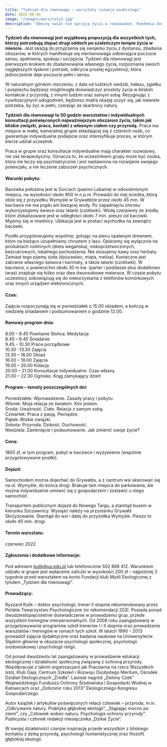 ```yaml
---
title: "Tydzień dla równowagi – warsztaty rozwoju osobistego"
date: 2022-06-01
image: "/images/warsztaty3.jpg"
description: "Obecny świat nie sprzyja życiu w równowadze. Pandemia dodatkowo oddzieliła nas od życia i sprawiła, że zamknięci w miastach, z twarzą przed monitorem, tęsknimy za głębokim kontaktem ze sobą, innymi ludźmi i przyrodą. Jeśli masz poczucie, że pracujesz za dużo, bierzesz na siebie za dużo obowiązków, żyjesz w pośpiechu i braku uważności, odżywiasz się śmieciowym jedzeniem, a Twoje relacje są powierzchowne i niesatysfakcjonujące, to najwyższy czas na zmianę."
---
```


**Tydzień dla równowagi jest wyjątkową propozycją dla wszystkich tych, którzy potrzebują złapać drugi oddech po szaleńczym tempie życia w mieście.** Jest okazją do przyjrzenia się swojemu życiu z dystansu, zbadania obszarów, w których manifestuje się nierównowaga odbierająca poczucie sensu, spełnienia, spokoju i szczęścia. Tydzień dla równowagi jest pierwszym krokiem do zbalansowania własnego życia, rozpoznania swoich najgłębszych tęsknot i potrzeb, odkrycia prostej egzystencji, która jednocześnie daje poczucie pełni i sensu.

W naturalnym górskim otoczeniu, z dala od ludzkich siedzib, hałasu, zgiełku i pośpiechu będziesz mógł/mogła doświadczyć prostoty życia w bliskim kontakcie z przyrodą, z innymi ludźmi oraz samym sobą. Rezygnując z cywilizacyjnych udogodnień, będziesz miał/a okazję uczyć się, jak niewiele potrzeba, by żyć w pełni, czerpiąc ze skarbnicy natury.

**Tydzień dla równowagi to 50 godzin warsztatów i indywidualnych konsultacji poświęconych najważniejszym obszarom życia, takim jak bliskie związki, praca, kontakt z własnym ciałem czy przyrodą.** Praca ma miejsce w małej, kameralnej grupie składającej się z czterech osób, co gwarantuje indywidualne podejście oraz intensyfikuje proces, w którym bierze udział uczestnik.

Praca w grupie oraz konsultacje indywidualne mają charakter rozwojowy, nie zaś terapeutyczny. Oznacza to, że uczestnikiem grupy może być osoba, która nie leczy się psychiatrycznie i jest nastawiona na rozwijanie swojego potencjału, a nie leczenie zaburzeń psychicznych.

#### Warunki pobytu:

Bacówka położona jest w Gorcach (pasmo Lubania) w odosobnionym miejscu, na wysokości około 900 m n.p.m. Prowadzi do niej ścieżka, którą idzie się z przysiółku Wymyśle w Grywałdzie przez około 45 min.
W bacówce nie ma prądu ani bieżącej wody. Po zapadnięciu zmroku wykorzystujemy świece oraz latarki (czołówki). Wodę czerpiemy ze źródła, które zlokalizowane jest w odległości około 7 min. pieszo od bacówki. Myjemy się w miednicy. Ubikacja jest w postaci wychodka na zewnątrz bacówki.

Posiłki przygotowujemy wspólnie, gotując na piecu opalanym drewnem, które na bieżąco uzupełniamy chrustem z lasu. Opieramy się wyłącznie na produktach roślinnych (dieta wegańska), niskoprzetworzonych, bezcukrowych, lokalnego pochodzenia. Nie stosujemy kawy oraz herbaty. Zamiast tego pijemy zioła (dziurawiec, mięta, melisa).
Konieczne jest zabranie własnego śpiwora i karimaty, a także latarki (czołówki). W bacówce, o powierzchni około 30 m kw. (parter i poddasze plus dodatkowo taras) znajduje się łóżko oraz dwa dwuosobowe materace.
W czasie pobytu uczestnicy zobowiązują się do niekorzystania z telefonów komórkowych oraz innych urządzeń elektronicznych.

#### Czas:

Zajęcia rozpoczynają się w poniedziałek o 15.00 obiadem, a kończą w niedzielę śniadaniem i podsumowaniem o godzinie 12.00.

#### Ramowy program dnia:

8.00 – 8.45 Powitanie Słońca. Medytacja  
8.45 – 9.45 Śniadanie  
9.45 – 10.30 Prace porządkowe  
10.30 -13.30 Zajęcia  
13.30 – 16.00 Obiad  
16.00 – 19.00 Zajęcia  
19.00 – 20.00 Kolacja  
20.00 – 21.00 Konsultacje indywidualne. Czas własny  
21.00 – 22.30 Ognisko. Krąg zamykający dzień  

#### Program – tematy poszczególnych dni:

Poniedziałek: Wprowadzenie. Zasady pracy i pobytu.  
Wtorek: Moja relacja ze światem. Kim jestem.  
Środa: Uważność. Ciało. Relacja z samym sobą.  
Czwartek: Praca z pasją. Pieniądze.  
Piątek: Bliskie związki.  
Sobota: Przyroda. Dzikość. Duchowość.  
Niedziela: Zamknięcie i podsumowanie. Jak zmienić swoje życie?  

#### Cena:

1800 zł, w tym program, pobyt w bacówce i wyżywienie (wspólnie przygotowywane posiłki).

#### Dojazd:

Samochodem można dojechać do Grywałdu, a z centrum wsi skierować się na ul. Wymyśle, do końca drogi. Brakuje tam miejsca do parkowania, ale można indywidualnie umówić się z gospodarzem i zostawić u niego samochód.

Transportem publicznym dojazd do Nowego Targu, a stamtąd busem w kierunku Szczawnicy. Wysiąść należy na przystanku Grywałd Skrzyżowanie. Stamtąd do wsi i dalej do przysiółka Wymyśle. Pieszo to około 40 min. drogi.

#### Termin warsztatu:

czerwiec 2022

#### Zgłoszenia i dodatkowe informacje:

Pod adresem kulik@us.edu.pl lub telefonicznie 502 868 412. Warunkiem udziału w grupie jest wpłacenie zaliczki w wysokości 200 zł – najpóźniej 2 tygodnie przed warsztatem na konto Fundacji klub Myśli Ekologicznej z tytułem „Tydzień dla równowagi”.

#### Prowadzący:

Ryszard Kulik – doktor psychologii, trener II stopnia rekomendowany przez Polskie Towarzystwo Psychologiczne (nr rekomendacji 253). Posiada ponad dwudziestopięcioletnie doświadczenie w prowadzeniu grup, przede wszystkim treningów interpersonalnych. Od 2008 roku zaangażowany w przygotowywanie programów szkół trenerów I i II stopnia oraz prowadzenie warsztatów i treningów w ramach tych szkół. W latach 1990 – 2013 prowadził zajęcia dydaktyczne oraz badania naukowe na Uniwersytecie Śląskim głównie w obszarze psychologii społecznej, psychologii środowiskowej i psychologii religii.

Od ponad dwudziestu lat zaangażowany w prowadzenie edukacji ekologicznej i działalność społeczną związaną z ochroną przyrody. Współpracuje z takimi organizacjami jak Pracownia na rzecz Wszystkich Istot, Klub Gaja, Centrum Szkoleń i Rozwoju Osobistego Meritum, Ośrodek Działań Ekologicznych „Źródła”. Laureat nagród „Zielony Czek” Wojewódzkiego Funduszu Ochrony Środowiska i Gospodarki Wodnej w Katowicach oraz „Dobromir roku 2013” Ekologicznego Kongresu Gospodarczego.

Autor książek i artykułów poświęconych relacji człowiek – przyroda, m.in. „Odkrywanie natury. Praktyka głębokiej ekologii”, „Stąpając mocno po ziemi”, czy „Człowiek wobec natury. Psychologia ochrony przyrody”. Publicysta i członek redakcji miesięcznika „Dzikie Życie”.

W swojej działalności czerpie inspirację przede wszystkim z bliskiego kontaktu z dziką przyrodą, psychologii humanistycznej oraz filozofii głębokiej ekologii.